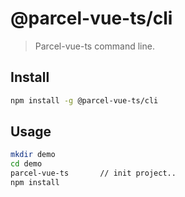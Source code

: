 # @parcel-vue-ts/cli

> Parcel-vue-ts command line.

## Install

```sh
npm install -g @parcel-vue-ts/cli 
```

## Usage

```sh
mkdir demo
cd demo
parcel-vue-ts       // init project..
npm install
```
